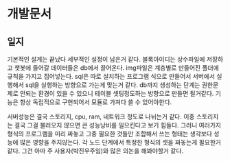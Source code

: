 # 개발문서

## 일지
기본적인 설계는 끝났다 세부적인 설정이 남은거 같다. 블록아이디는 상수파일에 저장하고 챗봇에 들어갈 데이터들은 db에서 끌어온다. img파일은 계층별로 만들어진 폴더에
규칙을 가지고 집어넣는다. sql은 따로 설치하는 프로그램 식으로 만들어서 서버에서 실행해서 sql을 실행하는 방향으로 가는게 맞는거 같다. db까지 생성하는 단계는 권한문제로 안되는 환경이
있을 수 있으니 테이블 셋팅정도하는 방향으로 만들면 될거같다.
기능은 항상 독립적으로 구현되어서 모듈로 가져다 쓸 수 있어야한다.

서버성능은 결국 스토리지, cpu, ram, 네트워크 정도로 나뉘는거 같다. 이중 스토리지는 결국 그걸 불러오지 않으면 큰 성능낭비를 일으킨다고 보기 힘들다. 그러니 여러가지
형식의 프로그램을 미리 짜놓고 그중 필요한 것들만 조합해서 쓰는 형태는 생각보다 성능에 많은 영향을 주지않는다.
각 노드 단계에서 특정한 형식의 셋을 짜놓는게 필요한거 같다. 그건 아마 주 사용자(박진우주임)와 많은 의논을 해봐야할거 같다.